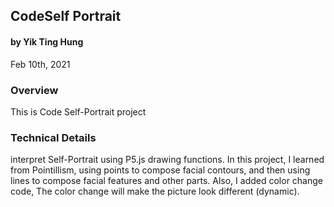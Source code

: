 ## CodeSelf Portrait
#### by Yik Ting Hung
Feb 10th, 2021


### Overview
This is Code Self-Portrait project


### Technical Details
interpret Self-Portrait using P5.js drawing functions. In this project, I learned from Pointillism, using points to compose facial contours, and then using lines to compose facial features and other parts.
Also, I added color change code, The color change will make the picture look different (dynamic).
